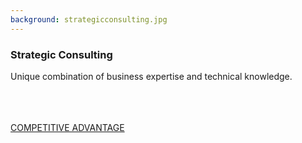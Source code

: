 ```yaml
---
background: strategicconsulting.jpg
---
```


### Strategic Consulting

Unique combination of business expertise and technical knowledge.
<br />
<br />
<br />
<br />
<div class="action"><a href='#' class="btn btn-lg btn-primary">COMPETITIVE ADVANTAGE</a></div>